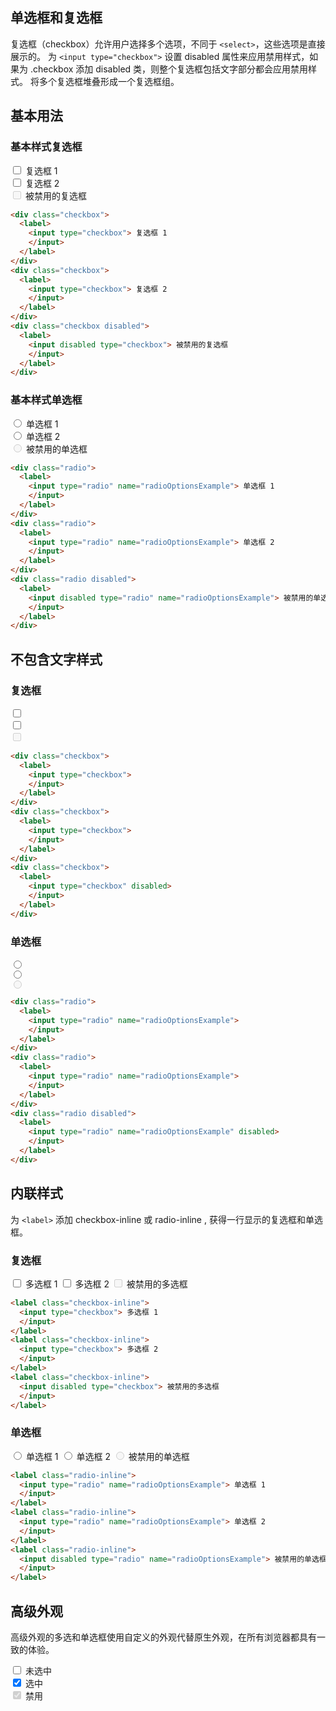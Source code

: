 ## 单选框和复选框

复选框（checkbox）允许用户选择多个选项，不同于 `<select>`，这些选项是直接展示的。
为 `<input type="checkbox">` 设置 disabled 属性来应用禁用样式，如果为 .checkbox 添加 disabled 类，则整个复选框包括文字部分都会应用禁用样式。
将多个复选框堆叠形成一个复选框组。

## 基本用法

### 基本样式复选框

<Example>
  <div class="checkbox">
    <label>
      <input type="checkbox"> 复选框 1
      </input>
    </label>
  </div>
  <div class="checkbox">
    <label>
      <input type="checkbox"> 复选框 2
      </input>
    </label>
  </div>
  <div class="checkbox disabled">
    <label>
      <input disabled type="checkbox"> 被禁用的复选框
      </input>
    </label>
  </div>
</Example>

```html
<div class="checkbox">
  <label>
    <input type="checkbox"> 复选框 1
    </input>
  </label>
</div>
<div class="checkbox">
  <label>
    <input type="checkbox"> 复选框 2
    </input> 
  </label>
</div>
<div class="checkbox disabled">
  <label>
    <input disabled type="checkbox"> 被禁用的复选框
    </input> 
  </label>
</div>
```

### 基本样式单选框

<Example>
  <div class="radio">
    <label>
      <input type="radio" name="radioOptionsExample"> 单选框 1
      </input>
    </label>
  </div>
  <div class="radio">
    <label>
      <input type="radio" name="radioOptionsExample"> 单选框 2
      </input>
    </label>
  </div>
  <div class="radio disabled">
    <label>
      <input disabled type="radio" name="radioOptionsExample"> 被禁用的单选框
      </input>
    </label>
  </div>
</Example>

```html
<div class="radio">
  <label>
    <input type="radio" name="radioOptionsExample"> 单选框 1
    </input>
  </label>
</div>
<div class="radio">
  <label>
    <input type="radio" name="radioOptionsExample"> 单选框 2
    </input>
  </label>
</div>
<div class="radio disabled">
  <label>
    <input disabled type="radio" name="radioOptionsExample"> 被禁用的单选框
    </input>
  </label>
</div>
```

## 不包含文字样式

### 复选框

<Example>
  <div class="checkbox">
    <label>
      <input type="checkbox">
      </input>
    </label>
  </div>
  <div class="checkbox">
    <label>
      <input type="checkbox">
      </input>
    </label>
  </div>
  <div class="checkbox">
    <label>
      <input type="checkbox" disabled>
      </input>
    </label>
  </div>
</Example>

```html
<div class="checkbox">
  <label>
    <input type="checkbox">
    </input>
  </label>
</div>
<div class="checkbox">
  <label>
    <input type="checkbox">
    </input>
  </label>
</div>
<div class="checkbox">
  <label>
    <input type="checkbox" disabled>
    </input>
  </label>
</div>
```

### 单选框
<Example>
  <div class="radio">
    <label>
      <input type="radio" name="radioOptionsExample">
      </input>
    </label>
  </div>
  <div class="radio">
    <label>
      <input type="radio" name="radioOptionsExample">
      </input>
    </label>
  </div>
  <div class="radio disabled">
    <label>
      <input type="radio" name="radioOptionsExample" disabled>
      </input>
    </label>
  </div>
</Example>

```html
<div class="radio">
  <label>
    <input type="radio" name="radioOptionsExample">
    </input>
  </label>
</div>
<div class="radio">
  <label>
    <input type="radio" name="radioOptionsExample">
    </input>
  </label>
</div>
<div class="radio disabled">
  <label>
    <input type="radio" name="radioOptionsExample" disabled>
    </input>
  </label>
</div>
```

## 内联样式
为 `<label>` 添加 checkbox-inline 或 radio-inline , 获得一行显示的复选框和单选框。

### 复选框
<Example>
  <label class="checkbox-inline">
    <input type="checkbox"> 多选框 1
    </input>
  </label>
  <label class="checkbox-inline">
    <input type="checkbox"> 多选框 2
    </input>
  </label>
  <label class="checkbox-inline">
    <input disabled type="checkbox"> 被禁用的多选框
    </input>
  </label>
</Example>

```html
<label class="checkbox-inline">
  <input type="checkbox"> 多选框 1
  </input>
</label>
<label class="checkbox-inline">
  <input type="checkbox"> 多选框 2
  </input>
</label>
<label class="checkbox-inline">
  <input disabled type="checkbox"> 被禁用的多选框
  </input>
</label>
```

### 单选框
<Example>
  <label class="radio-inline">
    <input type="radio" name="radioOptionsExample"> 单选框 1
    </input>
  </label>
  <label class="radio-inline">
    <input type="radio" name="radioOptionsExample"> 单选框 2
    </input>
  </label>
  <label class="radio-inline">
    <input disabled type="radio" name="radioOptionsExample"> 被禁用的单选框
    </input>
  </label>
</Example>

```html
<label class="radio-inline">
  <input type="radio" name="radioOptionsExample"> 单选框 1
  </input>
</label>
<label class="radio-inline">
  <input type="radio" name="radioOptionsExample"> 单选框 2
  </input>
</label>
<label class="radio-inline">
  <input disabled type="radio" name="radioOptionsExample"> 被禁用的单选框
  </input>
</label>
```

## 高级外观
高级外观的多选和单选框使用自定义的外观代替原生外观，在所有浏览器都具有一致的体验。

<Example>
  <div class="checkbox-primary">
  <input type="checkbox" id="primaryCheckbox1">
  <label for="primaryCheckbox1">未选中
  </label> 
  </input>
  </div>
  <div class="checkbox-primary">
  <input type="checkbox" checked="checked" id="primaryCheckbox2">
  <label for="primaryCheckbox2">选中</label>
  </input>
  </ div>
  <div class="checkbox-primary">
  <input type="checkbox" checked="checked" disabled="disabled" id="primaryCheckbox3">
  <label for="primaryCheckbox3">禁用</label>
  </input>
  </div>
</Example>
